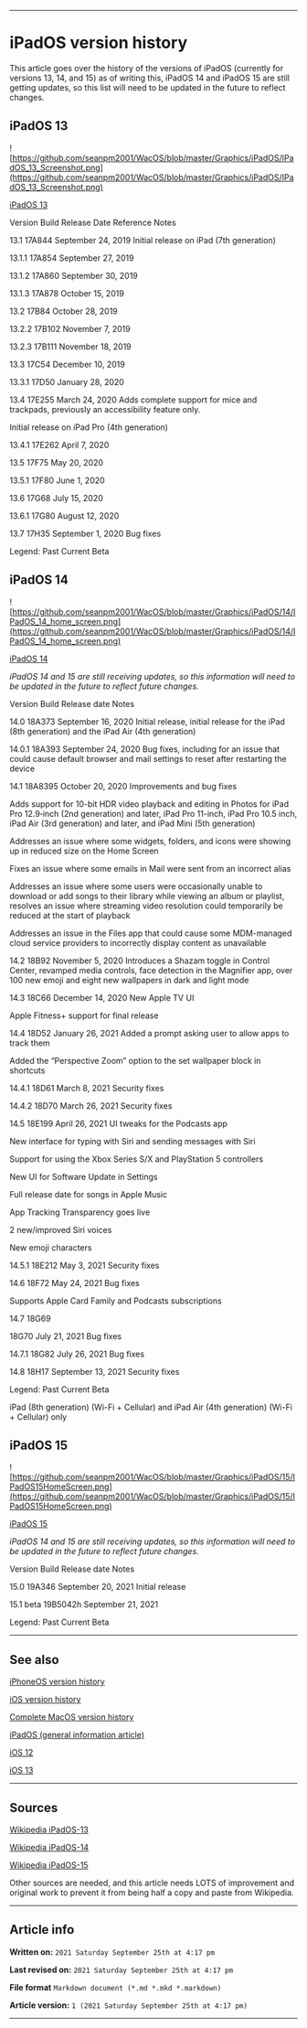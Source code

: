   
***

# iPadOS version history

This article goes over the history of the versions of iPadOS (currently for versions 13, 14, and 15) as of writing this, iPadOS 14 and iPadOS 15 are still getting updates, so this list will need to be updated in the future to reflect changes.

## iPadOS 13

![https://github.com/seanpm2001/WacOS/blob/master/Graphics/iPadOS/IPadOS_13_Screenshot.png](https://github.com/seanpm2001/WacOS/blob/master/Graphics/iPadOS/IPadOS_13_Screenshot.png)

[iPadOS 13](https://github.com/seanpm2001/WacOS/wiki/iPadOS-13/)

Version 	Build 	Release Date 	Reference 	Notes

13.1 	17A844 	September 24, 2019 	 	Initial release on iPad (7th generation)

13.1.1 	17A854 	September 27, 2019 		

13.1.2 	17A860 	September 30, 2019 	

13.1.3 	17A878 	October 15, 2019 		

13.2 	17B84 	October 28, 2019 		

13.2.2 	17B102 	November 7, 2019 		

13.2.3 	17B111 	November 18, 2019 		

13.3 	17C54 	December 10, 2019 	

13.3.1 	17D50 	January 28, 2020 		

13.4 	17E255 	March 24, 2020 	 	Adds complete support for mice and trackpads, previously an accessibility feature only.

Initial release on iPad Pro (4th generation)

13.4.1 	17E262 	April 7, 2020 		

13.5 	17F75 	May 20, 2020 	 	

13.5.1 	17F80 	June 1, 2020 	

13.6 	17G68 	July 15, 2020 	 	

13.6.1 	17G80 	August 12, 2020 	

13.7 	17H35 	September 1, 2020 	 	Bug fixes

Legend:   Past   Current   Beta

## iPadOS 14

![https://github.com/seanpm2001/WacOS/blob/master/Graphics/iPadOS/14/IPadOS_14_home_screen.png](https://github.com/seanpm2001/WacOS/blob/master/Graphics/iPadOS/14/IPadOS_14_home_screen.png)

[iPadOS 14](https://github.com/seanpm2001/WacOS/wiki/iPadOS-14/)

_iPadOS 14 and 15 are still receiving updates, so this information will need to be updated in the future to reflect future changes._

Version 	Build 	Release date 	Notes

14.0 	18A373 	September 16, 2020 	Initial release, initial release for the iPad (8th generation) and the iPad Air (4th generation)

14.0.1 	18A393 	September 24, 2020 	Bug fixes, including for an issue that could cause default browser and mail settings to reset after restarting the device

14.1 	18A8395 	October 20, 2020 	Improvements and bug fixes

Adds support for 10-bit HDR video playback and editing in Photos for iPad Pro 12.9‑inch (2nd generation) and later, iPad Pro 11-inch, iPad Pro 10.5 inch, iPad Air (3rd generation) and later, and iPad Mini (5th generation)

Addresses an issue where some widgets, folders, and icons were showing up in reduced size on the Home Screen

Fixes an issue where some emails in Mail were sent from an incorrect alias

Addresses an issue where some users were occasionally unable to download or add songs to their library while viewing an album or playlist, resolves an issue where streaming video resolution could temporarily be reduced at the start of playback

Addresses an issue in the Files app that could cause some MDM-managed cloud service providers to incorrectly display content as unavailable

14.2 	18B92 	November 5, 2020 	Introduces a Shazam toggle in Control Center, revamped media controls, face detection in the Magnifier app, over 100 new emoji and eight new wallpapers in dark and light mode

14.3 	18C66 	December 14, 2020 	New Apple TV UI

Apple Fitness+ support for final release

14.4 	18D52 	January 26, 2021 	Added a prompt asking user to allow apps to track them

Added the “Perspective Zoom” option to the set wallpaper block in shortcuts

14.4.1 	18D61 	March 8, 2021 	Security fixes

14.4.2 	18D70 	March 26, 2021 	Security fixes

14.5 	18E199 	April 26, 2021 	UI tweaks for the Podcasts app

New interface for typing with Siri and sending messages with Siri

Support for using the Xbox Series S/X and PlayStation 5 controllers

New UI for Software Update in Settings

Full release date for songs in Apple Music

App Tracking Transparency goes live

2 new/improved Siri voices

New emoji characters

14.5.1 	18E212 	May 3, 2021 	Security fixes

14.6 	18F72 	May 24, 2021 	Bug fixes

Supports Apple Card Family and Podcasts subscriptions

14.7 	18G69

18G70 	July 21, 2021 	Bug fixes

14.7.1 	18G82 	July 26, 2021 	Bug fixes

14.8 	18H17 	September 13, 2021 	Security fixes

Legend:   Past   Current   Beta

iPad (8th generation) (Wi-Fi + Cellular) and iPad Air (4th generation) (Wi-Fi + Cellular) only

## iPadOS 15

![https://github.com/seanpm2001/WacOS/blob/master/Graphics/iPadOS/15/IPadOS15HomeScreen.png](https://github.com/seanpm2001/WacOS/blob/master/Graphics/iPadOS/15/IPadOS15HomeScreen.png)

[iPadOS 15](https://github.com/seanpm2001/WacOS/wiki/iPadOS-15/)

_iPadOS 14 and 15 are still receiving updates, so this information will need to be updated in the future to reflect future changes._

Version 	Build 	Release date 	Notes

15.0 	19A346 	September 20, 2021 	Initial release

15.1 beta 	19B5042h 	September 21, 2021 	

Legend:   Past   Current   Beta

***

## See also

[iPhoneOS version history](https://github.com/seanpm2001/WacOS/wiki/iPhoneOS-version-history/)

[iOS version history](https://github.com/seanpm2001/WacOS/wiki/iOS-version-history/)

[Complete MacOS version history](https://github.com/seanpm2001/WacOS/wiki/Complete-MacOS-version-history/)

[iPadOS (general information article)](https://github.com/seanpm2001/WacOS/wiki/iPadOS/)

[iOS 12](https://github.com/seanpm2001/WacOS/wiki/iOS-12/)

[iOS 13](https://github.com/seanpm2001/WacOS/wiki/iOS-13/)

***

## Sources

[Wikipedia iPadOS-13](https://en.wikipedia.org/wiki/IPadOS-13/)

[Wikipedia iPadOS-14](https://en.wikipedia.org/wiki/IPadOS-14/)

[Wikipedia iPadOS-15](https://en.wikipedia.org/wiki/IPadOS-15/)

Other sources are needed, and this article needs LOTS of improvement and original work to prevent it from being half a copy and paste from Wikipedia.

***

## Article info

**Written on:** `2021 Saturday September 25th at 4:17 pm`

**Last revised on:** `2021 Saturday September 25th at 4:17 pm`

**File format** `Markdown document (*.md *.mkd *.markdown)`

**Article version:** `1 (2021 Saturday September 25th at 4:17 pm)`

***


